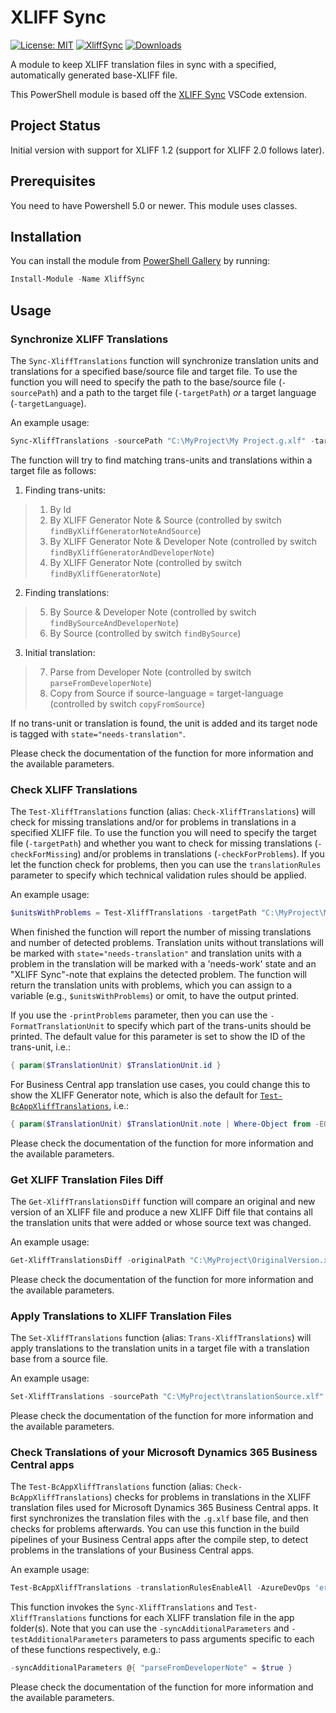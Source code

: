 # XLIFF Sync

[![License: MIT](https://img.shields.io/badge/License-MIT-blue.svg)](https://opensource.org/licenses/MIT)
[![XliffSync](https://img.shields.io/powershellgallery/v/XliffSync.svg?style=flat-square&label=XliffSync)](https://www.powershellgallery.com/packages/XliffSync/)
[![Downloads](https://img.shields.io/powershellgallery/dt/XliffSync.svg?style=flat-square&color=blue)](https://www.powershellgallery.com/packages/XliffSync/)

A module to keep XLIFF translation files in sync with a specified, automatically generated base-XLIFF file.

This PowerShell module is based off the [XLIFF Sync](https://github.com/rvanbekkum/vsc-xliff-sync) VSCode extension.

## Project Status

Initial version with support for XLIFF 1.2 (support for XLIFF 2.0 follows later).

## Prerequisites

You need to have Powershell 5.0 or newer. This module uses classes.

## Installation

You can install the module from [PowerShell Gallery](https://www.powershellgallery.com/packages/XliffSync/) by running:

```powershell
Install-Module -Name XliffSync
```

## Usage

### Synchronize XLIFF Translations

The `Sync-XliffTranslations` function will synchronize translation units and translations for a specified base/source file and target file.
To use the function you will need to specify the path to the base/source file (`-sourcePath`) and a path to the target file (`-targetPath`) _or_ a target language (`-targetLanguage`).

An example usage:

```powershell
Sync-XliffTranslations -sourcePath "C:\MyProject\My Project.g.xlf" -targetPath "C:\MyProject\My Project.nl-NL.xlf" -findByXliffGeneratorNoteAndSource -findByXliffGeneratorAndDeveloperNote -findByXliffGeneratorNote -reportProgress
```

The function will try to find matching trans-units and translations within a target file as follows:

1. Finding trans-units:
> 1. By Id
> 2. By XLIFF Generator Note & Source (controlled by switch `findByXliffGeneratorNoteAndSource`)
> 3. By XLIFF Generator Note & Developer Note (controlled by switch `findByXliffGeneratorAndDeveloperNote`)
> 4. By XLIFF Generator Note (controlled by switch `findByXliffGeneratorNote`)

2. Finding translations:
> 5. By Source & Developer Note (controlled by switch `findBySourceAndDeveloperNote`)
> 6. By Source (controlled by switch `findBySource`)

3. Initial translation:
> 7. Parse from Developer Note (controlled by switch `parseFromDeveloperNote`)
> 8. Copy from Source if source-language = target-language (controlled by switch `copyFromSource`)

If no trans-unit or translation is found, the unit is added and its target node is tagged with `state="needs-translation"`.

Please check the documentation of the function for more information and the available parameters.

### Check XLIFF Translations

The `Test-XliffTranslations` function (alias: `Check-XliffTranslations`) will check for missing translations and/or for problems in translations in a specified XLIFF file.
To use the function you will need to specify the target file (`-targetPath`) and whether you want to check for missing translations (`-checkForMissing`) and/or problems in translations (`-checkForProblems`).
If you let the function check for problems, then you can use the `translationRules` parameter to specify which technical validation rules should be applied.

An example usage:

```powershell
$unitsWithProblems = Test-XliffTranslations -targetPath "C:\MyProject\My Project.nl-NL.xlf" -checkForMissing -reportProgress
```

When finished the function will report the number of missing translations and number of detected problems.
Translation units without translations will be marked with `state="needs-translation"` and translation units with a problem in the translation will be marked with a 'needs-work' state and an "XLIFF Sync"-note that explains the detected problem.
The function will return the translation units with problems, which you can assign to a variable (e.g., `$unitsWithProblems`) or omit, to have the output printed.

If you use the `-printProblems` parameter, then you can use the `-FormatTranslationUnit` to specify which part of the trans-units should be printed.
The default value for this parameter is set to show the ID of the trans-unit, i.e.:

```powershell
{ param($TranslationUnit) $TranslationUnit.id }
```

For Business Central app translation use cases, you could change this to show the XLIFF Generator note, which is also the default for [`Test-BcAppXliffTranslations`](#check-translations-of-your-microsoft-dynamics-365-business-central-apps), i.e.:

```powershell
{ param($TranslationUnit) $TranslationUnit.note | Where-Object from -EQ 'Xliff Generator' | Select-Object -ExpandProperty '#text' },
```

Please check the documentation of the function for more information and the available parameters.

### Get XLIFF Translation Files Diff

The `Get-XliffTranslationsDiff` function will compare an original and new version of an XLIFF file and produce a new XLIFF Diff file that contains all the translation units that were added or whose source text was changed.

An example usage:

```powershell
Get-XliffTranslationsDiff -originalPath "C:\MyProject\OriginalVersion.xlf" -newPath "C:\MyProject\NewVersion.xlf" -diffPath "C:\MyProject\Diff.xlf" -reportProgress
```

Please check the documentation of the function for more information and the available parameters.

### Apply Translations to XLIFF Translation Files

The `Set-XliffTranslations` function (alias: `Trans-XliffTranslations`) will apply translations to the translation units in a target file with a translation base from a source file.

An example usage:

```powershell
Set-XliffTranslations -sourcePath "C:\MyProject\translationSource.xlf" -targetPath "C:\MyProject\translationTarget.xlf"
```

Please check the documentation of the function for more information and the available parameters.

### Check Translations of your Microsoft Dynamics 365 Business Central apps

The `Test-BcAppXliffTranslations` function (alias: `Check-BcAppXliffTranslations`) checks for problems in translations in the XLIFF translation files used for Microsoft Dynamics 365 Business Central apps.
It first synchronizes the translation files with the `.g.xlf` base file, and then checks for problems afterwards.
You can use this function in the build pipelines of your Business Central apps after the compile step, to detect problems in the translations of your Business Central apps.

An example usage:

```powershell
Test-BcAppXliffTranslations -translationRulesEnableAll -AzureDevOps 'error' -printProblems
```

This function invokes the `Sync-XliffTranslations` and `Test-XliffTranslations` functions for each XLIFF translation file in the app folder(s).
Note that you can use the `-syncAdditionalParameters` and `-testAdditionalParameters` parameters to pass arguments specific to each of these functions respectively, e.g.:

```powershell
-syncAdditionalParameters @{ "parseFromDeveloperNote" = $true }
```

Please check the documentation of the function for more information and the available parameters.
